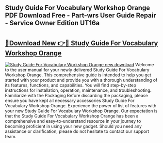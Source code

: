 ## Study Guide For Vocabulary Workshop Orange PDF Download Free - Part-wrs User Guide Repair - Service Owner Edition UT16a

# <h2><a href="http://bc71623.oget.top/?id=Study+Guide+For+Vocabulary+Workshop+Orange">🔗Download New 👉🔴 Study Guide For Vocabulary Workshop Orange</a></h2>

[![Study Guide For Vocabulary Workshop Orange new download](https://i.imgur.com/5g1atiW.png)](http://bc71623.oget.top/?id=Study+Guide+For+Vocabulary+Workshop+Orange)
Welcome to the user manual for your newly delivered Study Guide For Vocabulary Workshop Orange. This comprehensive guide is intended to help you get started with your product and provide you with a thorough understanding of its features, functions, and capabilities. You will find step-by-step instructions for installation, operation, maintenance, and troubleshooting. Familiarize with the Packaging Before discarding the packaging, please ensure you have kept all necessary accessories Study Guide For Vocabulary Workshop Orange. Experience the power of list of features with your new Study Guide For Vocabulary Workshop Orange. Our expectation is that the Study Guide For Vocabulary Workshop Orange has been a comprehensive and easy-to-understand resource in your journey to becoming proficient in using your new gadget. Should you need any assistance or clarification, please do not hesitate to contact our support team.
